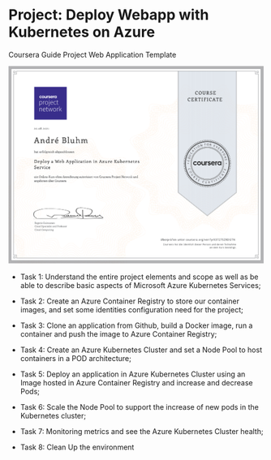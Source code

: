 # Project: Deploy Webapp with Kubernetes on Azure
Coursera Guide Project Web Application Template

![Alt Image text](https://github.com/AndreBluhm/Project_Webapp-Kubernetes-Azure/blob/main/Coursera_Deploy-a-Web-Application-in-Azure-Kubernetes-Service.png?raw=true)

- Task 1: Understand the entire project elements and scope as well as be able to describe basic aspects of Microsoft Azure Kubernetes Services;

- Task 2: Create an Azure Container Registry to store our container images, and set some identities configuration need for the project;

- Task 3: Clone an application from Github, build a Docker image, run a container and push the image to Azure Container Registry;

- Task 4: Create an Azure Kubernetes Cluster and set a Node Pool to host containers in a POD architecture;

- Task 5: Deploy an application in Azure Kubernetes Cluster using an Image hosted in Azure Container Registry and increase and decrease Pods;

- Task 6: Scale the Node Pool to support the increase of new pods in the Kubernetes cluster;

- Task 7: Monitoring metrics and see the Azure Kubernetes Cluster health;

- Task 8: Clean Up the environment

